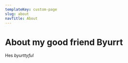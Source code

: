 ```yaml
---
templateKey: custom-page
slug: about
navTitle: About
---
```

# About my good friend Byurrt

Hes *byurttyful*
